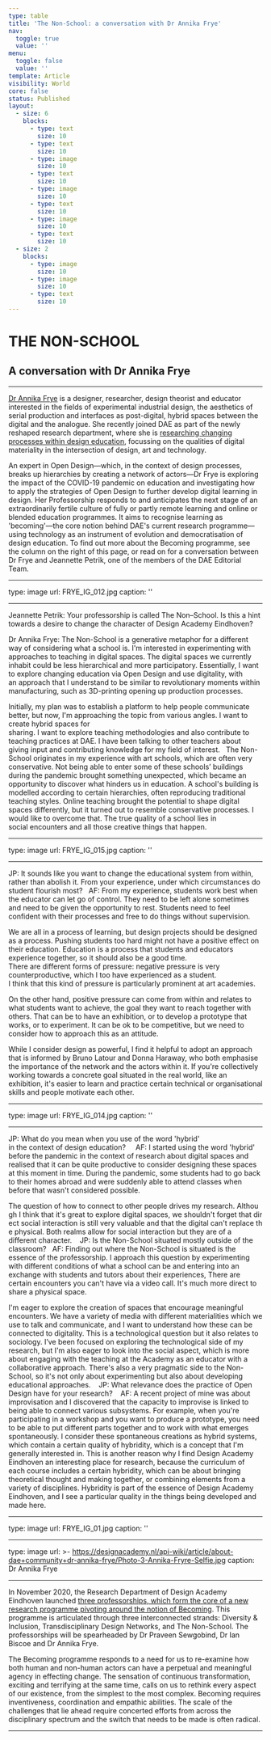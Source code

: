 ```yaml
---
type: table
title: 'The Non-School: a conversation with Dr Annika Frye'
nav:
  toggle: true
  value: ''
menu:
  toggle: false
  value: ''
template: Article
visibility: World
core: false
status: Published
layout:
  - size: 6
    blocks:
      - type: text
        size: 10
      - type: text
        size: 10
      - type: image
        size: 10
      - type: text
        size: 10
      - type: image
        size: 10
      - type: text
        size: 10
      - type: image
        size: 10
      - type: text
        size: 10
  - size: 2
    blocks:
      - type: image
        size: 10
      - type: image
        size: 10
      - type: text
        size: 10
---
```


# THE NON-SCHOOL

## A conversation with Dr Annika Frye

---

[Dr Annika Frye](https://designacademy.nl/p/about-dae/community/dr-annika-frye) is a designer, researcher, design theorist and educator interested in the fields of experimental industrial design, the aesthetics of serial production and interfaces as post-digital, hybrid spaces between the digital and the analogue. She recently joined DAE as part of the newly reshaped research department, where she is [researching changing processes within design education](https://www.annikafrye.de/portfolio/non-school-professorship-at-design-academy-eindhoven/), focussing on the qualities of digital materiality in the intersection of design, art and technology. 

An expert in Open Design—which, in the context of design processes, breaks up hierarchies by creating a network of actors—Dr Frye is exploring the impact of the COVID-19 pandemic on education and investigating how to apply the strategies of Open Design to further develop digital learning in design. Her Professorship responds to and anticipates the next stage of an extraordinarily fertile culture of fully or partly remote learning and online or blended education programmes. It aims to recognise learning as 'becoming'—the core notion behind DAE's current research programme—using technology as an instrument of evolution and democratisation of design education. To find out more about the Becoming programme, see the column on the right of this page, or read on for a conversation between Dr Frye and Jeannette Petrik, one of the members of the DAE Editorial Team.

---

type: image
url: FRYE_IG_012.jpg
caption: ''

---

Jeannette Petrik: Your professorship is called The Non–School. Is this a hint towards a desire to change the character of Design Academy Eindhoven?

Dr Annika Frye: The Non-School is a generative metaphor for a different way of considering what a school is. I'm interested in experimenting with approaches to teaching in digital spaces. The digital spaces we currently inhabit could be less hierarchical and more participatory. Essentially, I want to explore changing education via Open Design and use digitality, with an approach that I understand to be similar to revolutionary moments within manufacturing, such as 3D-printing opening up production processes. 

Initially, my plan was to establish a platform to help people communicate better, but now, I'm approaching the topic from various angles. I want to create hybrid spaces for sharing. I want to explore teaching methodologies and also contribute to teaching practices at DAE. I have been talking to other teachers about giving input and contributing knowledge for my field of interest. 
 
The Non-School originates in my experience with art schools, which are often very conservative. Not being able to enter some of these schools’ buildings during the pandemic brought something unexpected, which became an opportunity to discover what hinders us in education. A school's building is modelled according to certain hierarchies, often reproducing traditional teaching styles. Online teaching brought the potential to shape digital spaces differently, but it turned out to resemble conservative processes. I would like to overcome that. The true quality of a school lies in social encounters and all those creative things that happen.

---

type: image
url: FRYE_IG_015.jpg
caption: ''

---

JP: It sounds like you want to change the educational system from within, rather than abolish it. From your experience, under which circumstances do student flourish most?
 
AF: From my experience, students work best when the educator can let go of control. They need to be left alone sometimes and need to be given the opportunity to rest. Students need to feel confident with their processes and free to do things without supervision.   

We are all in a process of learning, but design projects should be designed as a process. Pushing students too hard might not have a positive effect on their education. Education is a process that students and educators experience together, so it should also be a good time. There are different forms of pressure: negative pressure is very counterproductive, which I too have experienced as a student. I think that this kind of pressure is particularly prominent at art academies. 

On the other hand, positive pressure can come from within and relates to what students want to achieve, the goal they want to reach together with others. That can be to have an exhibition, or to develop a prototype that works, or to experiment. It can be ok to be competitive, but we need to consider how to approach this as an attitude. 

While I consider design as powerful, I find it helpful to adopt an approach that is informed by Bruno Latour and Donna Haraway, who both emphasise the importance of the network and the actors within it. If you're collectively working towards a concrete goal situated in the real world, like an exhibition, it's easier to learn and practice certain technical or organisational skills and people motivate each other.

---

type: image
url: FRYE_IG_014.jpg
caption: ''

---

JP: What do you mean when you use of the word 'hybrid' in the context of design education?  
 
AF: I started using the word 'hybrid' before the pandemic in the context of research about digital spaces and realised that it can be quite productive to consider designing these spaces at this moment in time. During the pandemic, some students had to go back to their homes abroad and were suddenly able to attend classes when before that wasn't considered possible. 

The question of how to connect to other people drives my research. Although I think that it's great to explore digital spaces, we shouldn't forget that direct social interaction is still very valuable and that the digital can't replace the physical. Both realms allow for social interaction but they are of a different character. 
 
JP: Is the Non-School situated mostly outside of the classroom?
 
AF: Finding out where the Non-School is situated is the essence of the professorship. I approach this question by experimenting with different conditions of what a school can be and entering into an exchange with students and tutors about their experiences, There are certain encounters you can't have via a video call. It's much more direct to share a physical space. 

I'm eager to explore the creation of spaces that encourage meaningful encounters. We have a variety of media with different materialities which we use to talk and communicate, and I want to understand how these can be connected to digitality. This is a technological question but it also relates to sociology. I’ve been focused on exploring the technological side of my research, but I'm also eager to look into the social aspect, which is more about engaging with the teaching at the Academy as an educator with a collaborative approach. There's also a very pragmatic side to the Non-School, so it's not only about experimenting but also about developing educational approaches. 
 
JP: What relevance does the practice of Open Design have for your research? 
 
AF: A recent project of mine was about improvisation and I discovered that the capacity to improvise is linked to being able to connect various subsystems. For example, when you're participating in a workshop and you want to produce a prototype, you need to be able to put different parts together and to work with what emerges spontaneously. I consider these spontaneous creations as hybrid systems, which contain a certain quality of hybridity, which is a concept that I'm generally interested in. This is another reason why I find Design Academy Eindhoven an interesting place for research, because the curriculum of each course includes a certain hybridity, which can be about bringing theoretical thought and making together, or combining elements from a variety of disciplines. Hybridity is part of the essence of Design Academy Eindhoven, and I see a particular quality in the things being developed and made here.

---

type: image
url: FRYE_IG_01.jpg
caption: ''

---

type: image
url: >-
  https://designacademy.nl/api-wiki/article/about-dae+community+dr-annika-frye/Photo-3-Annika-Fryre-Selfie.jpg
caption: Dr Annika Frye

---

In November 2020, the Research Department of Design Academy Eindhoven launched [three professorships, which form the core of a new research programme pivoting around the notion of Becoming](https://designacademy.nl/p/about-dae/news/a-new-era-for-design-research-at-design-academy-eindhoven). This programme is articulated through three interconnected strands: Diversity & Inclusion, Transdisciplinary Design Networks, and The Non-School. The professorships will be spearheaded by Dr Praveen Sewgobind, Dr Ian Biscoe and Dr Annika Frye.

The Becoming programme responds to a need for us to re-examine how both human and non-human actors can have a perpetual and meaningful agency in effecting change. The sensation of continuous transformation, exciting and terrifying at the same time, calls on us to rethink every aspect of our existence, from the simplest to the most complex. Becoming requires inventiveness, coordination and empathic abilities. The scale of the challenges that lie ahead require concerted efforts from across the disciplinary spectrum and the switch that needs to be made is often radical.

---
